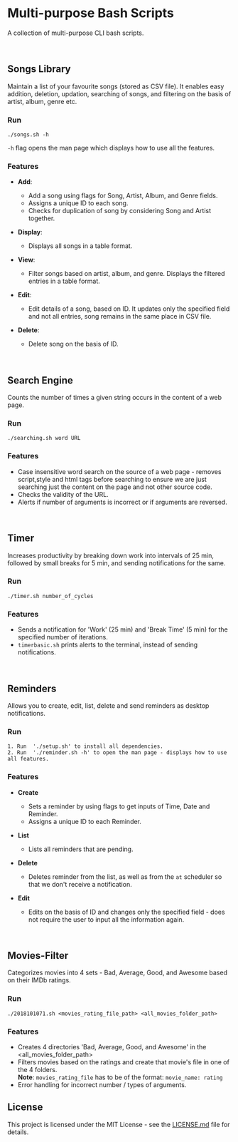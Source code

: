 # Multi-purpose Bash Scripts 

A collection of multi-purpose CLI bash scripts.

<br /> 

## Songs Library

Maintain a list of your favourite songs (stored as CSV file). It enables easy addition, deletion, updation, searching of songs, and filtering on the basis of artist, album, genre etc.

### Run

	./songs.sh -h
`-h` flag opens the man page which displays how to use all the features.

### Features

* **Add**: 
	* Add a song using flags for Song, Artist, Album, and Genre fields.
	* Assigns a unique ID to each song.
	* Checks for duplication of song by considering Song and Artist together.

* **Display**: 
	* Displays all songs in a table format.

* **View**: 
	* Filter songs based on artist, album, and genre. Displays the filtered entries in a table format.

* **Edit**: 

	* Edit details of a song, based on ID. It updates only the specified field and not all entries, song remains in the same place in CSV file.

* **Delete**: 

	* Delete song on the basis of ID.



<br /> 


## Search Engine
Counts the number of times a given string occurs in the content of a web page.
	
### Run
	./searching.sh word URL

### Features

* Case insensitive word search on the source of a web page - removes script,style and html tags before searching to ensure we are just searching just the content on the page and not other source code.
* Checks the validity of the URL.
* Alerts if number of arguments is incorrect or if arguments are reversed.


<br /> 

## Timer
Increases productivity by breaking down work into intervals of 25 min, followed by small breaks for 5 min, and sending notifications for the same.

### Run
	
	./timer.sh number_of_cycles

### Features

* Sends a notification for 'Work' (25 min) and 'Break Time' (5 min) for the specified number of iterations.
* `timerbasic.sh` prints alerts to the terminal, instead of sending notifications.

<br /> 

## Reminders

Allows you to create, edit, list, delete and send reminders as desktop notifications.

### Run 
	
	1. Run  './setup.sh' to install all dependencies.
	2. Run  './reminder.sh -h' to open the man page - displays how to use all features.

### Features

* **Create** 
	* Sets a reminder by using flags to get inputs of Time, Date and Reminder.
	* Assigns a unique ID to each Reminder.

* **List**
	* Lists all reminders that are pending.

* **Delete**
	* Deletes reminder from the list, as well as from the `at` scheduler so that we don't receive a notification. 

* **Edit**
	* Edits on the basis of ID and changes only the specified field - does not require the user to input all the information again.
		
<br /> 

## Movies-Filter
	
Categorizes movies into 4 sets - Bad, Average, Good, and Awesome based on their IMDb ratings.

### Run

	./2018101071.sh <movies_rating_file_path> <all_movies_folder_path>

### Features

* Creates 4 directories 'Bad, Average, Good, and Awesome' in the <all_movies_folder_path>
* Filters movies based on the ratings and create that movie's file in one of the 4 folders. 
<br> **Note**: `movies_rating_file` has to be of the format: `movie_name: rating` 
* Error handling for incorrect number / types of arguments. 

## License

This project is licensed under the MIT License - see the [LICENSE.md](LICENSE) file for details.